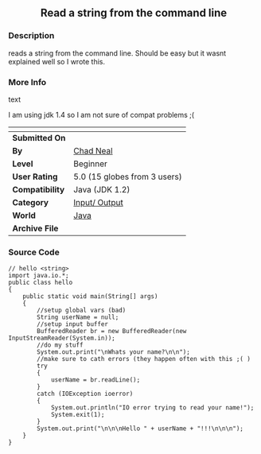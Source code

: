 ﻿<div align="center">

## Read a string from the command line


</div>

### Description

reads a string from the command line. Should be easy but it wasnt explained well so I wrote this.
 
### More Info
 
text

I am using jdk 1.4 so I am not sure of compat problems ;(


<span>             |<span>
---                |---
**Submitted On**   |
**By**             |[Chad Neal](https://github.com/Planet-Source-Code/PSCIndex/blob/master/ByAuthor/chad-neal.md)
**Level**          |Beginner
**User Rating**    |5.0 (15 globes from 3 users)
**Compatibility**  |Java \(JDK 1\.2\)
**Category**       |[Input/ Output](https://github.com/Planet-Source-Code/PSCIndex/blob/master/ByCategory/input-output__2-84.md)
**World**          |[Java](https://github.com/Planet-Source-Code/PSCIndex/blob/master/ByWorld/java.md)
**Archive File**   |[](https://github.com/Planet-Source-Code/chad-neal-read-a-string-from-the-command-line__2-2431/archive/master.zip)





### Source Code

```
// hello <string>
import java.io.*;
public class hello
{
	public static void main(String[] args)
	{
		//setup global vars (bad)
		String userName = null;
		//setup input buffer
		BufferedReader br = new BufferedReader(new InputStreamReader(System.in));
		//do my stuff
		System.out.print("\nWhats your name?\n\n");
		//make sure to cath errors (they happen often with this ;( )
		try
		{
			userName = br.readLine();
		}
		catch (IOException ioerror)
		{
			System.out.println("IO error trying to read your name!");
			System.exit(1);
		}
		System.out.print("\n\n\nHello " + userName + "!!!\n\n\n");
	}
}
```

